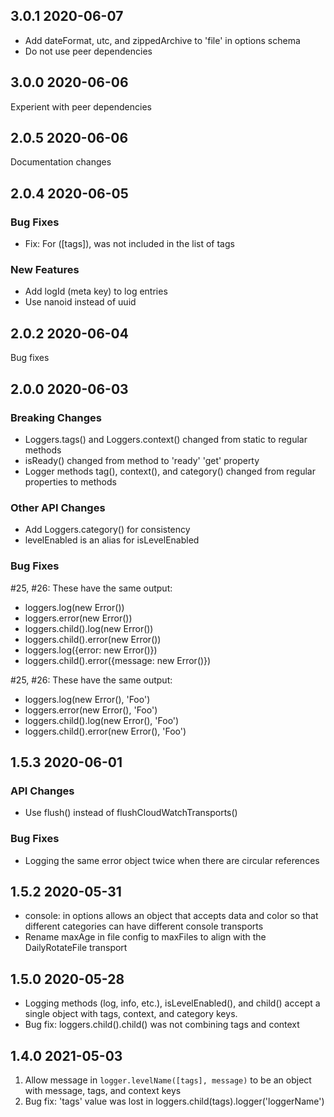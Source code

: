 ## 3.0.1 2020-06-07

- Add dateFormat, utc, and zippedArchive to 'file' in options schema
- Do not use peer dependencies

## 3.0.0 2020-06-06

Experient with peer dependencies

## 2.0.5 2020-06-06

Documentation changes

## 2.0.4 2020-06-05

### Bug Fixes

- Fix: For <level>([tags]), <level> was not included in the list of tags

### New Features

- Add logId (meta key) to log entries
- Use nanoid instead of uuid

## 2.0.2 2020-06-04

Bug fixes

## 2.0.0 2020-06-03

### Breaking Changes

- Loggers.tags() and Loggers.context() changed from static to regular methods
- isReady() changed from method to 'ready' 'get' property
- Logger methods tag(), context(), and category() changed from regular properties to methods

### Other API Changes

- Add Loggers.category() for consistency
- levelEnabled is an alias for isLevelEnabled

### Bug Fixes

#25, #26: These have the same output:

- loggers.log(new Error())
- loggers.error(new Error())
- loggers.child().log(new Error())
- loggers.child().error(new Error())
- loggers.log({error: new Error()})
- loggers.child().error({message: new Error()})

#25, #26: These have the same output:

- loggers.log(new Error(), 'Foo')
- loggers.error(new Error(), 'Foo')
- loggers.child().log(new Error(), 'Foo')
- loggers.child().error(new Error(), 'Foo')

## 1.5.3 2020-06-01

### API Changes

- Use flush() instead of flushCloudWatchTransports()

### Bug Fixes

- Logging the same error object twice when there are circular references

## 1.5.2 2020-05-31

- console: in options allows an object that accepts data and color so that different categories can have different console transports
- Rename maxAge in file config to maxFiles to align with the DailyRotateFile transport

## 1.5.0 2020-05-28

- Logging methods (log, info, etc.), isLevelEnabled(), and child() accept a single object with tags, context, and category keys.
- Bug fix: loggers.child().child() was not combining tags and context

## 1.4.0 2021-05-03

1. Allow message in `logger.levelName([tags], message)` to be an object with message, tags, and context keys
2. Bug fix: 'tags' value was lost in loggers.child(tags).logger('loggerName')

